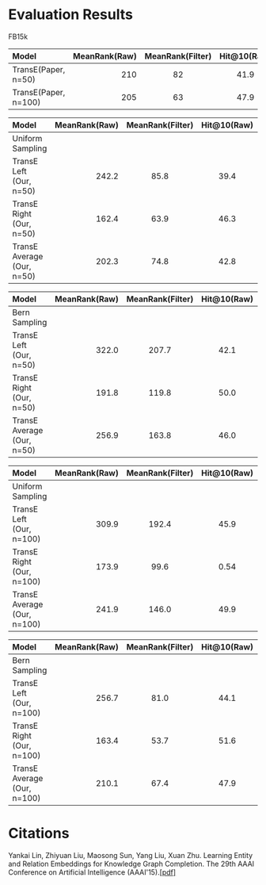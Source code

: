 
Evaluation Results
==========

FB15k


| Model      |     MeanRank(Raw) |   MeanRank(Filter)   |	Hit@10(Raw)	| Hit@10(Filter)|
| :-------- | --------:| :------: | :------: |:------: |
| TransE(Paper, n=50)   | 210|	82  |	41.9|  61.3 |
| TransE(Paper, n=100)  |    205 |  63 |  47.9 | 70.2 |


| Model      |     MeanRank(Raw) |   MeanRank(Filter)   |	Hit@10(Raw)	| Hit@10(Filter)|
| :-------- | --------:| :------: | :------: |:------: |
| Uniform Sampling | | | | |
| TransE Left (Our, n=50)   | 242.2  |	85.8  |	39.4 |  58.8 |
| TransE Right (Our, n=50)   | 162.4 |	63.9  |	46.3 |  63.1 |
| TransE Average (Our, n=50)   | 202.3  |	74.8  |	42.8 |  61.0 |


| Model      |     MeanRank(Raw) |   MeanRank(Filter)   |	Hit@10(Raw)	| Hit@10(Filter)|
| :-------- | --------:| :------: | :------: |:------: |
| Bern Sampling | | | | |
| TransE Left (Our, n=50)   | 322.0  |	207.7  |	42.1 |  57.0 |
| TransE Right (Our, n=50)   | 191.8 | 119.8 | 50.0 |  64.3 |
| TransE Average (Our, n=50)   | 256.9 | 163.8 |	46.0 |  60.7 |


| Model      |     MeanRank(Raw) |   MeanRank(Filter)   |	Hit@10(Raw)	| Hit@10(Filter)|
| :-------- | --------:| :------: | :------: |:------: |
| Uniform Sampling | | | | |
| TransE Left (Our, n=100)   | 309.9  |	192.4  |	45.9 |  64.1 |
| TransE Right (Our, n=100)   | 173.9 |	99.6 | 0.54 |  71.0 |
| TransE Average (Our, n=100)   | 241.9 |	146.0 |	49.9|  67.6 |


| Model      |     MeanRank(Raw) |   MeanRank(Filter)   |	Hit@10(Raw)	| Hit@10(Filter)|
| :-------- | --------:| :------: | :------: |:------: |
| Bern Sampling | | | | |
| TransE Left (Our, n=100)   | 256.7 |	81.0 |	44.1 |  67.8 |
| TransE Right (Our, n=100)   | 163.4 | 53.7  |	51.6 |  72.9 |
| TransE Average (Our, n=100)   | 210.1 |	67.4  |	47.9 |  70.3 |




Citations
==========

Yankai Lin, Zhiyuan Liu, Maosong Sun, Yang Liu, Xuan Zhu. Learning Entity and Relation Embeddings for Knowledge Graph Completion. The 29th AAAI Conference on Artificial Intelligence (AAAI'15).[[pdf]](http://nlp.csai.tsinghua.edu.cn/~lzy/publications/aaai2015_transr.pdf)
